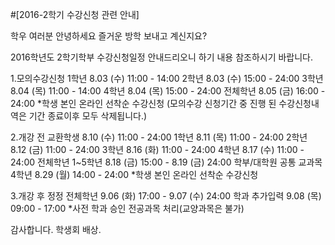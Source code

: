 ﻿#[2016-2학기 수강신청 관련 안내]

학우 여러분 안녕하세요
즐거운 방학 보내고 계신지요?

2016학년도 2학기학부 수강신청일정 안내드리오니
하기 내용 참조하시기 바랍니다.

1.모의수강신청
1학년				8.03 (수) 11:00 - 14:00
2학년				8.03 (수) 15:00 - 24:00
3학년				8.04 (목) 11:00 - 14:00
4학년				8.04 (목) 15:00 - 24:00
전체학년			8.05 (금) 16:00 - 24:00
*학생 본인 온라인 선착순 수강신청
  (모의수강 신청기간 중 진행 된 수강신청내역은 기간 종료이후 모두 삭제됩니다.)


2.개강 전
교환학생			8.10 (수) 11:00 - 24:00
1학년				8.11 (목) 11:00 - 24:00
2학년				8.12 (금) 11:00 - 24:00
3학년				8.16 (화) 11:00 - 24:00
4학년				8.17 (수) 11:00 - 24:00
전체학년 1~5학년	8.18 (금) 15:00 - 8.19 (금) 24:00
학부/대학원 공통 교과목
4학년				8.29 (월) 14:00 - 24:00
*학생 본인 온라인 선착순  수강신청


3.개강 후 정정
전체학년			9.06 (화) 17:00 - 9.07 (수) 24:00
학과 추가입력
9.08 (목) 09:00 - 17:00
*사전 학과 승인 전공과목 처리(교양과목은 불가)


감사합니다.
학생회 배상.